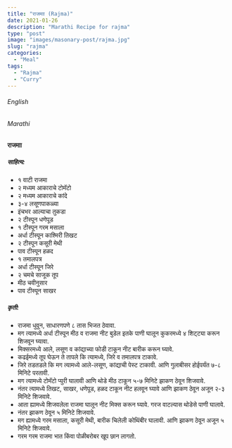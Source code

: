 ```yaml
---
title: "राजमाा (Rajma)"
date: 2021-01-26
description: "Marathi Recipe for rajma"
type: "post"
image: "images/masonary-post/rajma.jpg"
slug: "rajma"
categories: 
  - "Meal"
tags:
  - "Rajma"
  - "Curry"
---
```


###### English






###### Marathi


#### राजमाा 


##### साहित्य:

- १ वाटी राजमा 
- २ मध्यम आकाराचे टोमॅटो 
- २ मध्यम आकाराचे कांदे 
- ३-४ लसूणपाकळ्या 
- इंचभर आल्याचा तुकडा 
- २ टीस्पून धणेपूड 
- १ टीस्पून गरम मसाला 
- अर्धा टीस्पून काश्मिरी तिखट 
- २ टीस्पून कसूरी मेथी
- पाव टीस्पून हळद 
- १ तमालपत्र 
- अर्धा टीस्पून जिरे 
- २ चमचे साजूक तूप
- मीठ चवीनुसार 
- पाव टीस्पून साखर 
 

##### कृती: 


- राजमा धुवून, साधारणपणे ८ तास भिजत ठेवावा. 
- मग त्यामध्ये अर्धा टीस्पून मीठ व राजमा नीट बुडेल इतके पाणी घालून कुकरमध्ये ४ शिट्ट्या करून शिजवून घ्यावा. 
- मिक्सरमध्ये आले, लसूण व कांद्याच्या फोडी टाकून नीट बारीक करून घ्यावे. 
- कढईमध्ये तूप घेऊन ते तापले कि त्यामध्ये, जिरे व तमालपत्र टाकावे. 
- जिरे तडतडले कि मग त्यामध्ये आले-लसूण, कांद्याची पेस्ट टाकावी. आणि गुलाबीसर होईपर्यंत ७-८ मिनिटे परतावी. 
- मग त्यामध्ये टोमॅटो प्युरी घालावी आणि थोडे मीठ टाकून ५-७ मिनिटे झाकण ठेवून शिजवावे. 
- नंतर त्यामध्ये तिखट, साखर, धणेपूड, हळद टाकून नीट हलवून घ्यावे आणि झाकण ठेवून अजून २-३ मिनिटे शिजवावे. 
- आता ह्यामध्ये शिजवलेला राजमा घालून नीट मिक्स करून घ्यावे. गरज वाटल्यास थोडेसे पाणी घालावे. 
- नंतर झाकण ठेवून ५ मिनिटे शिजवावे. 
- मग ह्यामध्ये गरम मसाला, कसूरी मेथी, बारीक चिलेली कोथिंबीर घालावी. आणि झाकण ठेवून अजून ५ मिनिटे शिजवावे. 
- गरम गरम राजमा भात किंवा पोळीबरोबर खूप छान लागतो. 


